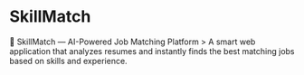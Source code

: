 # SkillMatch
🧠 SkillMatch — AI-Powered Job Matching Platform  > A smart web application that analyzes resumes and instantly finds the best matching jobs based on skills and experience.
